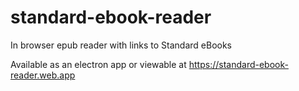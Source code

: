 # standard-ebook-reader
In browser epub reader with links to Standard eBooks


Available as an electron app or viewable at https://standard-ebook-reader.web.app